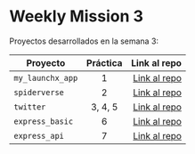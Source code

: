 # Weekly Mission 3

Proyectos desarrollados en la semana 3:

| Proyecto | Práctica | Link al repo |
| ------------- |:-------------:| -----:|
|`my_launchx_app`|1|[Link al repo](https://github.com/Ange1D/my_launchx_app)|
|`spiderverse`|2|[Link al repo](https://github.com/Ange1D/spiderverse)|
|`twitter`|3, 4, 5|[Link al repo](https://github.com/Ange1D/playbook/tree/main/weekly_mission_3/twitter)|
|`express_basic`|6|[Link al repo](https://github.com/Ange1D/express_basic)|
|`express_api`|7|[Link al repo](https://github.com/Ange1D/express_api)|
